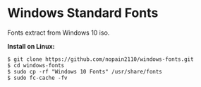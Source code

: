 
# Windows Standard Fonts
Fonts extract from Windows 10 iso.

**Install on Linux:**

    $ git clone https://github.com/nopain2110/windows-fonts.git
    $ cd windows-fonts
    $ sudo cp -rf "Windows 10 Fonts" /usr/share/fonts
    $ sudo fc-cache -fv

    
    
